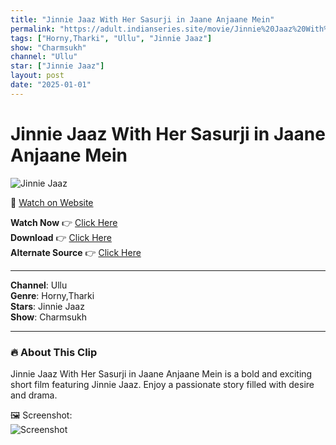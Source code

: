 ```yaml
---
title: "Jinnie Jaaz With Her Sasurji in Jaane Anjaane Mein"
permalink: "https://adult.indianseries.site/movie/Jinnie%20Jaaz%20With%20Her%20Sasurji%20in%20Jaane%20Anjaane%20Mein"
tags: ["Horny,Tharki", "Ullu", "Jinnie Jaaz"]
show: "Charmsukh"
channel: "Ullu"
star: ["Jinnie Jaaz"]
layout: post
date: "2025-01-01"
---
```


# Jinnie Jaaz With Her Sasurji in Jaane Anjaane Mein

![Jinnie Jaaz](https://shorts.desisins.com/wp-content/uploads/2023/11/Jaane-Anjaane-Mien-Charmsukh-Jinne-Jaaz-Ullu-DesiSins.com_.jpg)

🔗 [Watch on Website](https://adult.indianseries.site/movie/Jinnie%20Jaaz%20With%20Her%20Sasurji%20in%20Jaane%20Anjaane%20Mein)

**Watch Now** 👉 [Click Here](https://adult.indianseries.site/movie/Jinnie%20Jaaz%20With%20Her%20Sasurji%20in%20Jaane%20Anjaane%20Mein)  
**Download** 👉 [Click Here](https://adult.indianseries.site/movie/Jinnie%20Jaaz%20With%20Her%20Sasurji%20in%20Jaane%20Anjaane%20Mein)  
**Alternate Source** 👉 [Click Here](https://adult.indianseries.site/movie/Jinnie%20Jaaz%20With%20Her%20Sasurji%20in%20Jaane%20Anjaane%20Mein)

---

**Channel**: Ullu  
**Genre**: Horny,Tharki  
**Stars**: Jinnie Jaaz  
**Show**: Charmsukh

---

### 🔥 About This Clip

Jinnie Jaaz With Her Sasurji in Jaane Anjaane Mein is a bold and exciting short film featuring Jinnie Jaaz. Enjoy a passionate story filled with desire and drama.
 
🖼️ Screenshot:  
![Screenshot](https://shorts.desisins.com/wp-content/uploads/2023/11/Jaane-Anjaane-Mien-Charmsukh-Jinne-Jaaz-Ullu-DesiSins.com_.jpg)
